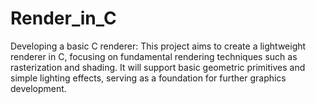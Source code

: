 # Render_in_C
Developing a basic C renderer: This project aims to create a lightweight renderer in C, focusing on fundamental rendering techniques such as rasterization and shading. It will support basic geometric primitives and simple lighting effects, serving as a foundation for further graphics development.
